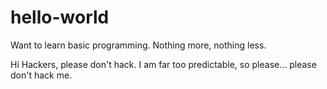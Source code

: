 # hello-world
Want to learn basic programming. Nothing more, nothing less.

Hi Hackers,
please don't hack. I am far too predictable, so please... please don't hack me.
